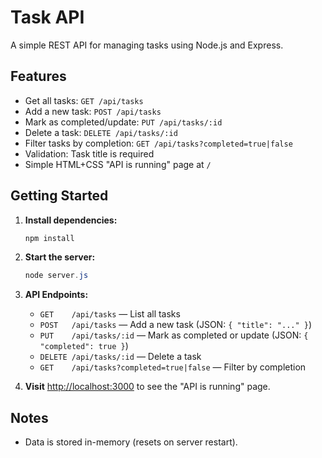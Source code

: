 # Task API

A simple REST API for managing tasks using Node.js and Express.

## Features
- Get all tasks: `GET /api/tasks`
- Add a new task: `POST /api/tasks`
- Mark as completed/update: `PUT /api/tasks/:id`
- Delete a task: `DELETE /api/tasks/:id`
- Filter tasks by completion: `GET /api/tasks?completed=true|false`
- Validation: Task title is required
- Simple HTML+CSS "API is running" page at `/`

## Getting Started

1. **Install dependencies:**
   ```powershell
   npm install
   ```
2. **Start the server:**
   ```powershell
   node server.js
   ```
3. **API Endpoints:**
   - `GET    /api/tasks`           — List all tasks
   - `POST   /api/tasks`           — Add a new task (JSON: `{ "title": "..." }`)
   - `PUT    /api/tasks/:id`       — Mark as completed or update (JSON: `{ "completed": true }`)
   - `DELETE /api/tasks/:id`       — Delete a task
   - `GET    /api/tasks?completed=true|false` — Filter by completion

4. **Visit** [http://localhost:3000](http://localhost:3000) to see the "API is running" page.

## Notes
- Data is stored in-memory (resets on server restart).

